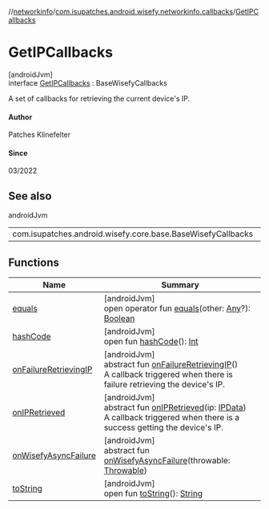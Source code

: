 //[networkinfo](../../../index.md)/[com.isupatches.android.wisefy.networkinfo.callbacks](../index.md)/[GetIPCallbacks](index.md)

# GetIPCallbacks

[androidJvm]\
interface [GetIPCallbacks](index.md) : BaseWisefyCallbacks

A set of callbacks for retrieving the current device's IP.

#### Author

Patches Klinefelter

#### Since

03/2022

## See also

androidJvm

| | |
|---|---|
| com.isupatches.android.wisefy.core.base.BaseWisefyCallbacks |  |

## Functions

| Name | Summary |
|---|---|
| [equals](../../com.isupatches.android.wisefy.networkinfo.entities/-network-info-data/index.md#585090901%2FFunctions%2F373461554) | [androidJvm]<br>open operator fun [equals](../../com.isupatches.android.wisefy.networkinfo.entities/-network-info-data/index.md#585090901%2FFunctions%2F373461554)(other: [Any](https://kotlinlang.org/api/latest/jvm/stdlib/kotlin/-any/index.html)?): [Boolean](https://kotlinlang.org/api/latest/jvm/stdlib/kotlin/-boolean/index.html) |
| [hashCode](../../com.isupatches.android.wisefy.networkinfo.entities/-network-info-data/index.md#1794629105%2FFunctions%2F373461554) | [androidJvm]<br>open fun [hashCode](../../com.isupatches.android.wisefy.networkinfo.entities/-network-info-data/index.md#1794629105%2FFunctions%2F373461554)(): [Int](https://kotlinlang.org/api/latest/jvm/stdlib/kotlin/-int/index.html) |
| [onFailureRetrievingIP](on-failure-retrieving-i-p.md) | [androidJvm]<br>abstract fun [onFailureRetrievingIP](on-failure-retrieving-i-p.md)()<br>A callback triggered when there is failure retrieving the device's IP. |
| [onIPRetrieved](on-i-p-retrieved.md) | [androidJvm]<br>abstract fun [onIPRetrieved](on-i-p-retrieved.md)(ip: [IPData](../../com.isupatches.android.wisefy.networkinfo.entities/-i-p-data/index.md))<br>A callback triggered when there is a success getting the device's IP. |
| [onWisefyAsyncFailure](../-get-network-info-callbacks/index.md#823639724%2FFunctions%2F373461554) | [androidJvm]<br>abstract fun [onWisefyAsyncFailure](../-get-network-info-callbacks/index.md#823639724%2FFunctions%2F373461554)(throwable: [Throwable](https://kotlinlang.org/api/latest/jvm/stdlib/kotlin/-throwable/index.html)) |
| [toString](../../com.isupatches.android.wisefy.networkinfo.entities/-network-info-data/index.md#1616463040%2FFunctions%2F373461554) | [androidJvm]<br>open fun [toString](../../com.isupatches.android.wisefy.networkinfo.entities/-network-info-data/index.md#1616463040%2FFunctions%2F373461554)(): [String](https://kotlinlang.org/api/latest/jvm/stdlib/kotlin/-string/index.html) |
